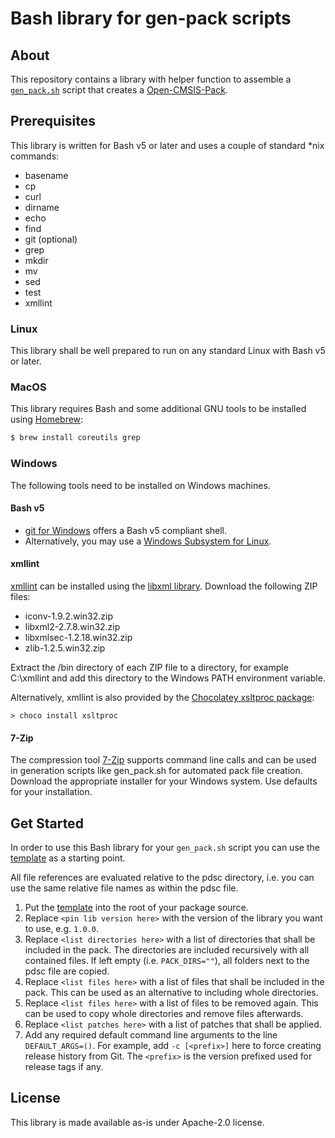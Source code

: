 # Bash library for gen-pack scripts

## About

This repository contains a library with helper function to assemble a
[`gen_pack.sh`](./template/gen_pack.sh) script that creates a [Open-CMSIS-Pack](https://open-cmsis-pack.github.io/Open-CMSIS-Pack-Spec/main/html/index.html).

## Prerequisites

This library is written for Bash v5 or later and uses a couple of standard
\*nix commands:

- basename
- cp
- curl
- dirname
- echo
- find
- git (optional)
- grep
- mkdir
- mv
- sed
- test
- xmllint


### Linux

This library shall be well prepared to run on any standard Linux with Bash v5 or later.

### MacOS

This library requires Bash and some additional GNU tools to be installed using [Homebrew](https://brew.sh/):

```bash
$ brew install coreutils grep 
```

### Windows

The following tools need to be installed on Windows machines.

#### Bash v5

- [git for Windows](https://gitforwindows.org/) offers a Bash v5 compliant shell.
- Alternatively, you may use a [Windows Subsystem for Linux](https://docs.microsoft.com/en-us/windows/wsl/).

#### xmllint

[xmllint](http://xmlsoft.org/xmllint.html) can be installed using the [libxml library](https://www.zlatkovic.com/pub/libxml/). Download the following ZIP files:

- iconv-1.9.2.win32.zip
- libxml2-2.7.8.win32.zip
- libxmlsec-1.2.18.win32.zip
- zlib-1.2.5.win32.zip

Extract the /bin directory of each ZIP file to a directory, for example C:\xmllint and add this directory to the Windows PATH environment variable.

Alternatively, xmllint is also provided by the [Chocolatey xsltproc package](https://chocolatey.org/packages/xsltproc):

```
> choco install xsltproc
```

#### 7-Zip

The compression tool [7-Zip](http://www.7-zip.org/) supports command line calls and can be used in generation scripts like gen_pack.sh for automated pack file creation. Download the appropriate installer for your Windows system. Use defaults for your installation.

## Get Started

In order to use this Bash library for your `gen_pack.sh` script you can use
the [template](template/gen_pack.sh) as a starting point.

All file references are evaluated relative to the pdsc directory, i.e. you
can use the same relative file names as within the pdsc file.

1. Put the [template](template/gen_pack.sh) into the root of your package source.
2. Replace `<pin lib version here>` with the version of the library you want to use, e.g. `1.0.0`.
3. Replace `<list directories here>` with a list of directories that shall be included in the pack.
   The directories are included recursively with all contained files. If left empty (i.e. `PACK_DIRS=""`),
   all folders next to the pdsc file are copied.
4. Replace `<list files here>` with a list of files that shall be included in the pack.
   This can be used as an alternative to including whole directories.
5. Replace `<list files here>` with a list of files to be removed again.
   This can be used to copy whole directories and remove files afterwards.
6. Replace `<list patches here>` with a list of patches that shall be applied.
7. Add any required default command line arguments to the line `DEFAULT_ARGS=()`.
   For example, add `-c [<prefix>]` here to force creating release history from Git.
   The `<prefix>` is the version prefixed used for release tags if any.

## License

This library is made available as-is under Apache-2.0 license.

